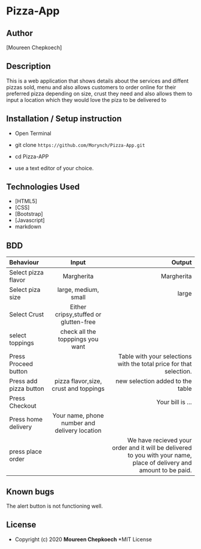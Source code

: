 # Pizza-App

## Author

[Moureen Chepkoech]

## Description

This is a web application that shows details about the services and diffent pizzas sold, menu and also allows customers to order online for their preferred pizza depending on size, crust they need and also allows them to input a location which they would love the piza to be delivered to

## Installation / Setup instruction

* Open Terminal

* git clone ```https://github.com/Morynch/Pizza-App.git```

* cd Pizza-APP

* use a text editor of your choice.

## Technologies Used

* [HTML5]
* [CSS]
* [Bootstrap]
* [Javascript]
* markdown

## BDD

| Behaviour      | Input        | Output       |
| :------------- | :----------: | -----------: |
|  Select pizza flavor  |   Margherita |   Margherita   |
| Select piza size  | large, medium, small |  large  |
| Select Crust   |  Either cripsy,stuffed or glutten-free  |     |
| select toppings  |  check all the topppings you want     |     |
| Press Proceed button |     | Table with your selections with the total price for that selection.|
| Press add pizza button | pizza flavor,size, crust and toppings   | new selection added to the table|
| Press Checkout |     | Your bill is ...  |
| Press home delivery | Your name, phone number and delivery location     |  |
| press place order| | We have recieved your order and it will be delivered to you with your name, place of delivery and amount to be paid.|

## Known bugs

The alert button is not functioning well.

## License

* Copyright (c) 2020 **Moureen Chepkoech**
*MIT License

